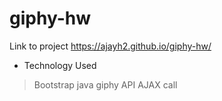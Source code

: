 # giphy-hw
Link to project https://ajayh2.github.io/giphy-hw/

- Technology Used

>Bootstrap
java
giphy API
AJAX call
